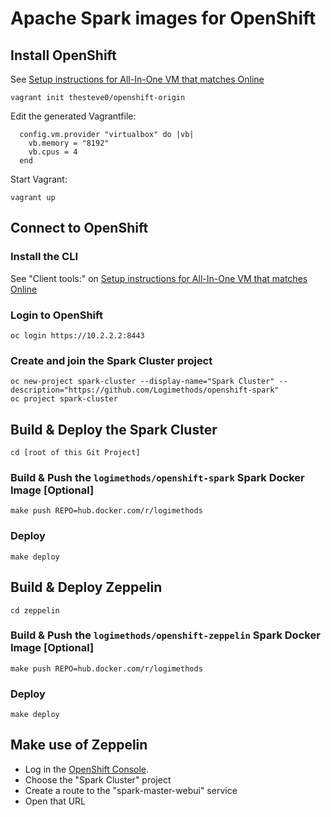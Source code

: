 # Apache Spark images for OpenShift

## Install OpenShift

See [Setup instructions for All-In-One VM that matches Online](https://www.openshift.org/vm/instructions1_2.html)

    vagrant init thesteve0/openshift-origin
    
Edit the generated Vagrantfile:

      config.vm.provider "virtualbox" do |vb|
        vb.memory = "8192"
        vb.cpus = 4
      end
 
Start Vagrant:

    vagrant up

## Connect to OpenShift

### Install the CLI

See "Client tools:" on [Setup instructions for All-In-One VM that matches Online](https://www.openshift.org/vm/instructions1_2.html)

### Login to OpenShift

    oc login https://10.2.2.2:8443
    
### Create and join the Spark Cluster project

    oc new-project spark-cluster --display-name="Spark Cluster" --description="https://github.com/Logimethods/openshift-spark"
    oc project spark-cluster
    
## Build & Deploy the Spark Cluster

    cd [root of this Git Project]
    
### Build & Push the `logimethods/openshift-spark` Spark Docker Image [Optional]

    make push REPO=hub.docker.com/r/logimethods
    
### Deploy

    make deploy

## Build & Deploy Zeppelin

    cd zeppelin
    
### Build & Push the `logimethods/openshift-zeppelin` Spark Docker Image [Optional]

    make push REPO=hub.docker.com/r/logimethods
    
### Deploy

    make deploy

## Make use of Zeppelin

* Log in the [OpenShift Console](https://10.2.2.2:8443/console).
* Choose the "Spark Cluster" project
* Create a route to the "spark-master-webui" service
* Open that URL
